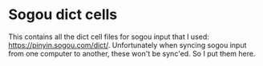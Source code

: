 # Sogou dict cells

This contains all the dict cell files for sogou input that I used: https://pinyin.sogou.com/dict/. Unfortunately when syncing sogou input from one computer to another, these won't be sync'ed. So I put them here.
